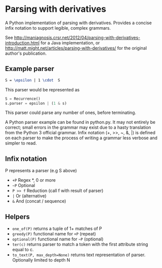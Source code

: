 # Parsing with derivatives
A Python implementation of parsing with derivatives. Provides a concise infix notation to support legible, complex grammars.

See http://maniagnosis.crsr.net/2012/04/parsing-with-derivatives-introduction.html for a Java implementation, or http://matt.might.net/articles/parsing-with-derivatives/ for the original author's publication.

## Example parser
```latex 
S = \epsilon | 1 \cdot  S
```
This parser would be represented as 
```python
S = Recurrence()
s.parser = epsilon | (1 & s)
```

This parser could parse any number of ones, before terminating.

A Python parser example can be found in python.py. It may not entirely be correct; small errors in the grammar may exist due to a hasty translation from the Python 3 official grammar.
Infix notation (+, >>, ~, &, |) is defined on each parser to make the process of writing a grammar less verbose and simpler to read.

## Infix notation
P represents a parser (e.g S above)
* `+P` Regex *, 0 or more
* `~P` Optional
* `P >> f` Reduction (call f with result of parser)
* `|` Or (alternative)
* `&` And (concat / sequence)

## Helpers
* `one_of(P)` returns a tuple of 1+ matches of P
* `greedy(P)` functional name for `+P` (repeat)
* `optional(P)` functional name for `~P` (optional)
* `ter(c)` returns parser to match a token with the first attribute string equal to c.
* `to_text(P, max_depth=None)` returns text representation of parser. Optionally limited to depth N
